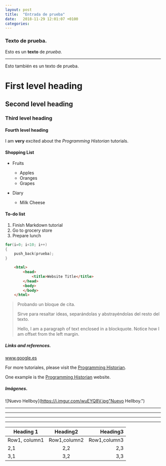 ```yaml
---
layout: post
title:  "Entrada de prueba"
date:   2018-11-29 12:01:07 +0100
categories: 
---
```

### Texto de prueba.

Esto es un **texto** de *prueba*.

------

Esto también es un texto de prueba.

# First level heading

## Second level heading

### Third level heading

#### Fourth level heading



I am **very** excited about the _Programming Historian_ tutorials.



#### Shopping List

* Fruits
   * Apples
   * Oranges
   * Grapes

* Diary
  * Milk Cheese

#### To-do list

1. Finish Markdown tutorial
2. Go to grocery store
3. Prepare lunch



```c++
for(i=0; i<10; i++)
{
	push_back(prueba);
}
```

````html
    <html>
        <head>
            <title>Website Title</title>
        </head>
        <body>
        </body>
    </html>
````

> Probando un bloque de cita.
>
> Sirve para resaltar ideas, separándolas y abstrayéndolas del resto del texto.
>
> Hello, I am a paragraph of text enclosed in a blockquote. Notice how I am offset from the left margin.



##### Links and references.

<a href="http://www.google.es/" target="_blank">www.google.es</a>

For more tutoriales, please visit the [Programming Historian](http://www.google.es).

One example is the [Programming Historian][1] website.

##### Imágenes.

![Nuevo Hellboy](https://i.imgur.com/wuEYQ8V.jpg"Nuevo Hellboy.")

---

---

***

___

| Heading 1     |   Heading2   |     Heading3 |
| ------------- | :----------: | -----------: |
| Row1, column1 | Row1,column2 | Row1,column3 |
| 2,1           |     2,2      |          2,3 |
| 3,1           |     3,2      |          3,3 |





[1]:http://programminghistorian.org/ "The Programming Historian"
[jekyll-docs]: https://jekyllrb.com/docs/home
[jekyll-gh]:   https://github.com/jekyll/jekyll
[jekyll-talk]: https://talk.jekyllrb.com/
